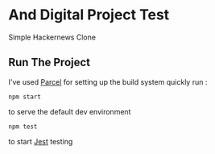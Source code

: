 # And Digital Project Test

Simple Hackernews Clone 

## Run The Project
I've used [Parcel](https://parceljs.org/) for setting up the build system quickly run :

```
npm start
```
to serve the default dev environment

```
npm test
```
to start [Jest](https://jestjs.io/) testing

